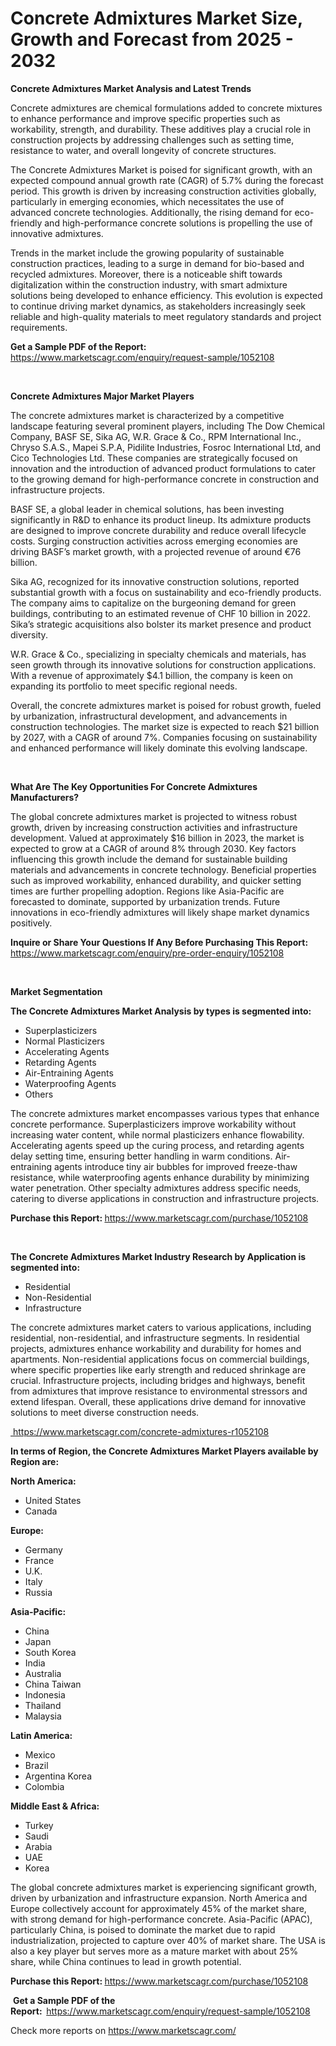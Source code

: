 <p><h1>Concrete Admixtures Market Size, Growth and Forecast from 2025 - 2032</h1></p><p><strong>Concrete Admixtures Market Analysis and Latest Trends</strong></p>
<p><p>Concrete admixtures are chemical formulations added to concrete mixtures to enhance performance and improve specific properties such as workability, strength, and durability. These additives play a crucial role in construction projects by addressing challenges such as setting time, resistance to water, and overall longevity of concrete structures. </p><p>The Concrete Admixtures Market is poised for significant growth, with an expected compound annual growth rate (CAGR) of 5.7% during the forecast period. This growth is driven by increasing construction activities globally, particularly in emerging economies, which necessitates the use of advanced concrete technologies. Additionally, the rising demand for eco-friendly and high-performance concrete solutions is propelling the use of innovative admixtures.</p><p>Trends in the market include the growing popularity of sustainable construction practices, leading to a surge in demand for bio-based and recycled admixtures. Moreover, there is a noticeable shift towards digitalization within the construction industry, with smart admixture solutions being developed to enhance efficiency. This evolution is expected to continue driving market dynamics, as stakeholders increasingly seek reliable and high-quality materials to meet regulatory standards and project requirements.</p></p>
<p><strong>Get a Sample PDF of the Report:&nbsp;</strong> <a href="https://www.marketscagr.com/enquiry/request-sample/1052108?utm_campaign=3454&utm_medium=2&utm_source=Github&utm_content=ia&utm_term=01042025&utm_id=concrete-admixtures">https://www.marketscagr.com/enquiry/request-sample/1052108</a></p>
<p>&nbsp;</p>
<p><strong>Concrete Admixtures Major Market Players</strong></p>
<p><p>The concrete admixtures market is characterized by a competitive landscape featuring several prominent players, including The Dow Chemical Company, BASF SE, Sika AG, W.R. Grace & Co., RPM International Inc., Chryso S.A.S., Mapei S.P.A, Pidilite Industries, Fosroc International Ltd, and Cico Technologies Ltd. These companies are strategically focused on innovation and the introduction of advanced product formulations to cater to the growing demand for high-performance concrete in construction and infrastructure projects.</p><p>BASF SE, a global leader in chemical solutions, has been investing significantly in R&D to enhance its product lineup. Its admixture products are designed to improve concrete durability and reduce overall lifecycle costs. Surging construction activities across emerging economies are driving BASF’s market growth, with a projected revenue of around €76 billion.</p><p>Sika AG, recognized for its innovative construction solutions, reported substantial growth with a focus on sustainability and eco-friendly products. The company aims to capitalize on the burgeoning demand for green buildings, contributing to an estimated revenue of CHF 10 billion in 2022. Sika’s strategic acquisitions also bolster its market presence and product diversity.</p><p>W.R. Grace & Co., specializing in specialty chemicals and materials, has seen growth through its innovative solutions for construction applications. With a revenue of approximately $4.1 billion, the company is keen on expanding its portfolio to meet specific regional needs.</p><p>Overall, the concrete admixtures market is poised for robust growth, fueled by urbanization, infrastructural development, and advancements in construction technologies. The market size is expected to reach $21 billion by 2027, with a CAGR of around 7%. Companies focusing on sustainability and enhanced performance will likely dominate this evolving landscape.</p></p>
<p>&nbsp;</p>
<p><strong>What Are The Key Opportunities For Concrete Admixtures Manufacturers?</strong></p>
<p><p>The global concrete admixtures market is projected to witness robust growth, driven by increasing construction activities and infrastructure development. Valued at approximately $16 billion in 2023, the market is expected to grow at a CAGR of around 8% through 2030. Key factors influencing this growth include the demand for sustainable building materials and advancements in concrete technology. Beneficial properties such as improved workability, enhanced durability, and quicker setting times are further propelling adoption. Regions like Asia-Pacific are forecasted to dominate, supported by urbanization trends. Future innovations in eco-friendly admixtures will likely shape market dynamics positively.</p></p>
<p><strong>Inquire or Share Your Questions If Any Before Purchasing This Report:</strong> <a href="https://www.marketscagr.com/enquiry/pre-order-enquiry/1052108?utm_campaign=3454&utm_medium=2&utm_source=Github&utm_content=ia&utm_term=01042025&utm_id=concrete-admixtures">https://www.marketscagr.com/enquiry/pre-order-enquiry/1052108</a></p>
<p>&nbsp;</p>
<p><strong>Market Segmentation</strong></p>
<p><strong>The Concrete Admixtures Market Analysis by types is segmented into:</strong></p>
<p><ul><li>Superplasticizers</li><li>Normal Plasticizers</li><li>Accelerating Agents</li><li>Retarding Agents</li><li>Air-Entraining Agents</li><li>Waterproofing Agents</li><li>Others</li></ul></p>
<p><p>The concrete admixtures market encompasses various types that enhance concrete performance. Superplasticizers improve workability without increasing water content, while normal plasticizers enhance flowability. Accelerating agents speed up the curing process, and retarding agents delay setting time, ensuring better handling in warm conditions. Air-entraining agents introduce tiny air bubbles for improved freeze-thaw resistance, while waterproofing agents enhance durability by minimizing water penetration. Other specialty admixtures address specific needs, catering to diverse applications in construction and infrastructure projects.</p></p>
<p><strong>Purchase this Report:&nbsp;</strong><a href="https://www.marketscagr.com/purchase/1052108?utm_campaign=3454&utm_medium=2&utm_source=Github&utm_content=ia&utm_term=01042025&utm_id=concrete-admixtures">https://www.marketscagr.com/purchase/1052108</a></p>
<p>&nbsp;</p>
<p><strong>The Concrete Admixtures Market Industry Research by Application is segmented into:</strong></p>
<p><ul><li>Residential</li><li>Non-Residential</li><li>Infrastructure</li></ul></p>
<p><p>The concrete admixtures market caters to various applications, including residential, non-residential, and infrastructure segments. In residential projects, admixtures enhance workability and durability for homes and apartments. Non-residential applications focus on commercial buildings, where specific properties like early strength and reduced shrinkage are crucial. Infrastructure projects, including bridges and highways, benefit from admixtures that improve resistance to environmental stressors and extend lifespan. Overall, these applications drive demand for innovative solutions to meet diverse construction needs.</p></p>
<p><a href="https://www.marketscagr.com/concrete-admixtures-r1052108?utm_campaign=3454&utm_medium=2&utm_source=Github&utm_content=ia&utm_term=01042025&utm_id=concrete-admixtures">&nbsp;https://www.marketscagr.com/concrete-admixtures-r1052108</a></p>
<p><strong>In terms of Region, the Concrete Admixtures Market Players available by Region are:</strong></p>
<p>
    <p> <strong> North America: </strong>
        <ul>
            <li>United States</li>
            <li>Canada</li>
        </ul>
        </p> 
    <p> <strong> Europe: </strong>
        <ul>
            <li>Germany</li>
            <li>France</li>
            <li>U.K.</li>
            <li>Italy</li>
            <li>Russia</li>
        </ul>
        </p> 
    <p> <strong> Asia-Pacific: </strong>
        <ul>
            <li>China</li>
            <li>Japan</li>
            <li>South Korea</li>
            <li>India</li>
            <li>Australia</li>
            <li>China Taiwan</li>
            <li>Indonesia</li>
            <li>Thailand</li>
            <li>Malaysia</li>
        </ul>
        </p> 
    <p> <strong> Latin America: </strong>
        <ul>
            <li>Mexico</li>
            <li>Brazil</li>
            <li>Argentina Korea</li>
            <li>Colombia</li>
        </ul>
        </p> 
    <p> <strong> Middle East & Africa: </strong>
        <ul>
            <li>Turkey</li>
            <li>Saudi</li>
            <li>Arabia</li>
            <li>UAE</li>
            <li>Korea</li>
        </ul>
    </p>
    </p>
<p><p>The global concrete admixtures market is experiencing significant growth, driven by urbanization and infrastructure expansion. North America and Europe collectively account for approximately 45% of the market share, with strong demand for high-performance concrete. Asia-Pacific (APAC), particularly China, is poised to dominate the market due to rapid industrialization, projected to capture over 40% of market share. The USA is also a key player but serves more as a mature market with about 25% share, while China continues to lead in growth potential.</p></p>
<p><strong>Purchase this Report: </strong><a href="https://www.marketscagr.com/purchase/1052108?utm_campaign=3454&utm_medium=2&utm_source=Github&utm_content=ia&utm_term=01042025&utm_id=concrete-admixtures">https://www.marketscagr.com/purchase/1052108</a></p>
<p>&nbsp;<strong>Get a Sample PDF of the Report:&nbsp;&nbsp;</strong><a href="https://www.marketscagr.com/enquiry/request-sample/1052108?utm_campaign=3454&utm_medium=2&utm_source=Github&utm_content=ia&utm_term=01042025&utm_id=concrete-admixtures">https://www.marketscagr.com/enquiry/request-sample/1052108</a></p>
<p><strong></strong></p>
<p>Check more reports on <a href="https://www.marketscagr.com/?utm_campaign=3454&utm_medium=2&utm_source=Github&utm_content=ia&utm_term=01042025&utm_id=concrete-admixtures">https://www.marketscagr.com/</a></p>